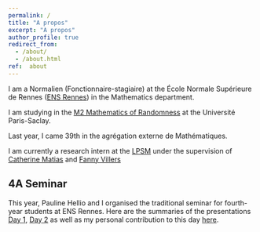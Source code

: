 ```yaml
---
permalink: /
title: "A propos"
excerpt: "A propos"
author_profile: true
redirect_from: 
  - /about/
  - /about.html
ref:  about
---
```


I am a Normalien (Fonctionnaire-stagiaire) at the École Normale Supérieure de Rennes ([ENS Rennes](http://www.ens-rennes.fr)) in the Mathematics department. 

I am studying in the [M2 Mathematics of Randomness](https://www.universite-paris-saclay.fr/formation/master/mathematiques-et-applications/m2-mathematiques-de-laleatoire) at the Université Paris-Saclay.

Last year, I came 39th in the agrégation externe de Mathématiques.

I am currently a research intern at the [LPSM](https://www.lpsm.paris) under the supervision of [Catherine Matias](http://cmatias.perso.math.cnrs.fr) and [Fanny Villers](https://perso.lpsm.paris/~villers/)

## 4A Seminar 
This year, Pauline Hellio and I organised the traditional seminar for fourth-year students at ENS Rennes. Here are the summaries of the presentations [Day 1](/files/pdf/Journee4A.pdf), [Day 2](/files/pdf/Journee4A2.pdf) as well as my personal contribution to this day [here](/files/pdf/LGN.pdf).